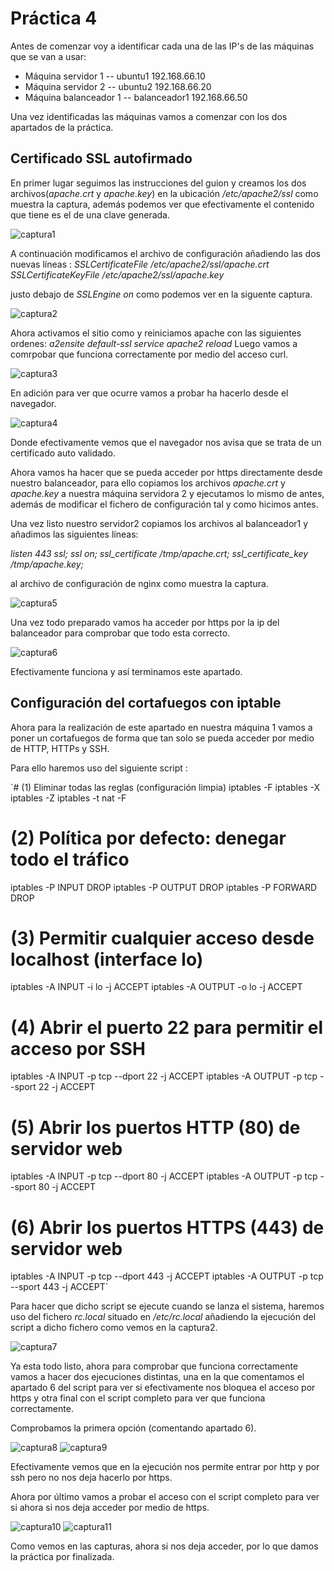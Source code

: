 # Práctica 4

Antes de comenzar voy a identificar cada una de las IP's de las máquinas que
se van a usar:

- Máquina servidor 1    -- ubuntu1        192.168.66.10
- Máquina servidor 2    -- ubuntu2        192.168.66.20
- Máquina balanceador 1 -- balanceador1   192.168.66.50

Una vez identificadas las máquinas vamos a comenzar con los dos apartados
de la práctica.

## Certificado SSL autofirmado

En primer lugar seguimos las instrucciones del guion y creamos los dos
archivos(*apache.crt* y *apache.key*) en la ubicación  */etc/apache2/ssl*
como muestra la captura, además podemos ver que efectivamente el contenido
que tiene es el de una clave generada.

![captura1](capturas/captura1.png)

A continuación modificamos el archivo de configuración añadiendo las
dos nuevas líneas :
*SSLCertificateFile /etc/apache2/ssl/apache.crt
SSLCertificateKeyFile /etc/apache2/ssl/apache.key*

justo debajo de *SSLEngine on* como podemos ver en la siguente captura.

![captura2](capturas/captura2.png)

Ahora activamos el sitio como y reiniciamos apache con las siguientes ordenes:
*a2ensite default-ssl
service apache2 reload*
Luego vamos a comrpobar que funciona correctamente por medio del acceso curl.

![captura3](capturas/captura3.png)

En adición para ver que ocurre vamos a probar ha hacerlo desde el navegador.

![captura4](capturas/captura4.png)

Donde efectivamente vemos que el navegador nos avisa que se trata de un certificado
auto validado.

Ahora vamos ha hacer que se pueda acceder por https directamente desde nuestro
balanceador, para ello copiamos los archivos *apache.crt* y *apache.key*
a nuestra máquina servidora 2  y ejecutamos lo mismo de antes, además de
modificar el fichero de configuración tal y como hicimos antes.

Una vez listo nuestro servidor2 copiamos los archivos al balanceador1 y
añadimos las siguientes líneas:

*listen 443 ssl;
ssl on;
ssl_certificate /tmp/apache.crt;
ssl_certificate_key /tmp/apache.key;*

al archivo de configuración de nginx como muestra la captura.

![captura5](capturas/captura5.png)

Una vez todo preparado vamos ha acceder por https por la ip del balanceador
para comprobar que todo esta correcto.

![captura6](capturas/captura6.png)

Efectivamente funciona y así terminamos este apartado.


## Configuración del cortafuegos con iptable

Ahora para la realización de este apartado en nuestra máquina 1 vamos a poner
un cortafuegos de forma que tan solo se pueda acceder por medio de HTTP, HTTPs
y SSH.

Para ello haremos uso del siguiente script :

`# (1) Eliminar todas las reglas (configuración limpia)
iptables -F
iptables -X
iptables -Z
iptables -t nat -F
# (2) Política por defecto: denegar todo el tráfico
iptables -P INPUT DROP
iptables -P OUTPUT DROP
iptables -P FORWARD DROP
# (3) Permitir cualquier acceso desde localhost (interface lo)
iptables -A INPUT -i lo -j ACCEPT
iptables -A OUTPUT -o lo -j ACCEPT

# (4) Abrir el puerto 22 para permitir el acceso por SSH
iptables -A INPUT -p tcp --dport 22 -j ACCEPT
iptables -A OUTPUT -p tcp --sport 22 -j ACCEPT
# (5) Abrir los puertos HTTP (80) de servidor web
iptables -A INPUT -p tcp --dport 80 -j ACCEPT
iptables -A OUTPUT -p tcp --sport 80 -j ACCEPT
# (6) Abrir los puertos HTTPS (443) de servidor web
iptables -A INPUT -p tcp --dport 443 -j ACCEPT
iptables -A OUTPUT -p tcp --sport 443 -j ACCEPT`

Para hacer que dicho script se ejecute cuando se lanza el sistema, haremos uso
del fichero *rc.local* situado en */etc/rc.local* añadiendo la ejecución del
script a dicho fichero como vemos en la captura2.

![captura7](capturas/captura7.png)

Ya esta todo listo, ahora para comprobar que funciona correctamente vamos a hacer
dos ejecuciones distintas, una en la que comentamos el apartado 6 del script
para ver si efectivamente nos bloquea el acceso por https y otra final con el
script completo para ver que funciona correctamente.

Comprobamos la primera opción (comentando apartado 6).

![captura8](capturas/captura8.png)
![captura9](capturas/captura9.png)

Efectivamente vemos que en la ejecución nos permite entrar por http y por ssh
pero no nos deja hacerlo por https.

Ahora por último vamos a probar el acceso con el script completo para ver
si ahora si nos deja acceder por medio de https.

![captura10](capturas/captura10.png)
![captura11](capturas/captura11.png)

Como vemos en las capturas, ahora si nos deja acceder, por lo que damos la
práctica por finalizada.
